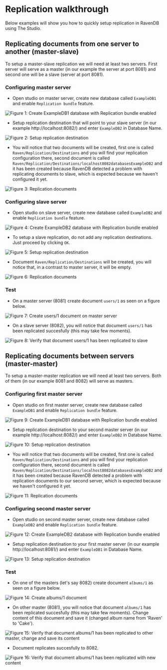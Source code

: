 # Replication walkthrough

Below examples will show you how to quickly setup replication in RavenDB using The Studio.

## Replicating documents from one server to another (master-slave)

To setup a master-slave replication we will need at least two servers. First server will serve as a master (in our example the server at port 8081) and second one will be a slave (server at port 8081).

### Configuring master server

- Open studio on master server, create new database called `ExampleDB1` and enable `Replication bundle` feature.

![Figure 1: Create `ExampleDB1` database with `Replication bundle` enabled](Images/studio_replicationwalkthrough_1.PNG)

- Setup replication destination that will point to your slave server (in our example http://localhost:8082/) and enter `ExampleDB2` in Database Name.

![Figure 2: Setup replication destination](Images/studio_replicationwalkthrough_2.PNG)

- You will notice that two documents will be created, first one is called `Raven/Replication/Destinations` and you will find your replication configuration there, second document is called `Raven/Replication/Destinations/localhost8082databasesExampleDB2` and it has been created because RavenDB detected a problem with replicating documents to slave, which is expected because we haven't configured it yet.

![Figure 3: Replication documents](Images/studio_replicationwalkthrough_3.PNG)

### Configuring slave server

- Open studio on slave server, create new database called `ExampleDB2` and enable `Replication bundle` feature.

![Figure 4: Create `ExampleDB2` database with `Replication bundle` enabled](Images/studio_replicationwalkthrough_4.PNG)

- To setup a slave replication, do not add any replication destinations. Just proceed by clicking `OK`.

![Figure 5: Setup replication destination](Images/studio_replicationwalkthrough_5.PNG)

- Document `Raven/Replication/Destinations` will be created, you will notice that, in a contrast to master server, it will be empty.

![Figure 6: Replication documents](Images/studio_replicationwalkthrough_6.PNG)

### Test

- On a master server (8081) create document `users/1` as seen on a figure below.

![Figure 7: Create `users/1` document on master server](Images/studio_replicationwalkthrough_7.PNG)

- On a slave server (8082), you will notice that document `users/1` has been replicated succesfully (this may take few moments).

![Figure 8: Verify that document `users/1` has been replicated to slave](Images/studio_replicationwalkthrough_8.PNG)

## Replicating documents between servers (master-master)

To setup a master-master replication we will need at least two servers. Both of them (in our example 8081 and 8082) will serve as masters.

### Configuring first master server

- Open studio on first master server, create new database called `ExampleDB1` and enable `Replication bundle` feature.

![Figure 9: Create `ExampleDB1` database with `Replication bundle` enabled](Images/studio_replicationwalkthrough_1.PNG)

- Setup replication destination to your second master server (in our example http://localhost:8082/) and enter `ExampleDB2` in Database Name.

![Figure 10: Setup replication destination](Images/studio_replicationwalkthrough_2.PNG)

- You will notice that two documents will be created, first one is called `Raven/Replication/Destinations` and you will find your replication configuration there, second document is called `Raven/Replication/Destinations/localhost8082databasesExampleDB2` and it has been created because RavenDB detected a problem with replication documents to our second server, which is expected because we haven't configured it yet.

![Figure 11: Replication documents](Images/studio_replicationwalkthrough_3.PNG)

### Configuring second master server

- Open studio on second master server, create new database called `ExampleDB2` and enable `Replication bundle` feature.

![Figure 12: Create `ExampleDB2` database with `Replication bundle` enabled](Images/studio_replicationwalkthrough_4.PNG)

- Setup replication destination to your first master server (in our example http://localhost:8081/) and enter `ExampleDB1` in Database Name.

![Figure 13: Setup replication destination](Images/studio_replicationwalkthrough_10.PNG)

### Test

- On one of the masters (let's say 8082) create document `albums/1` as seen on a figure below.

![Figure 14: Create `albums/1` document](Images/studio_replicationwalkthrough_11.PNG)

- On other master (8081), you will notice that document `albums/1` has been replicated succesfully (this may take few moments). Change content of this document and save it (changed album name from 'Raven' to 'Cake').

![Figure 15: Verify that document `albums/1` has been replicated to other master, change and save its content](Images/studio_replicationwalkthrough_12.PNG)

- Document replicates succesfully to 8082.

![Figure 16: Verify that document `albums/1` has been replicated with new content](Images/studio_replicationwalkthrough_13.PNG)
